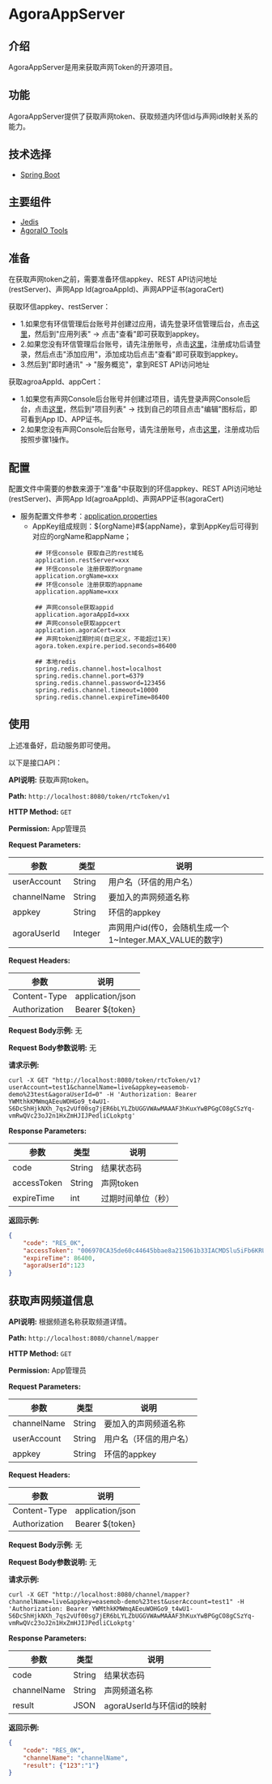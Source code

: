 # AgoraAppServer


## 介绍
AgoraAppServer是用来获取声网Token的开源项目。

## 功能
AgoraAppServer提供了获取声网token、获取频道内环信id与声网id映射关系的能力。

## 技术选择
* [Spring Boot](https://spring.io/projects/spring-boot)

## 主要组件
* [Jedis](https://tool.oschina.net/uploads/apidocs/redis/clients/jedis/Jedis.html)
* [AgoraIO Tools](https://github.com/AgoraIO/Tools/tree/dev/accesstoken2/DynamicKey/AgoraDynamicKey/java)

## 准备
在获取声网token之前，需要准备环信appkey、REST API访问地址(restServer)、声网App Id(agroaAppId)、声网APP证书(agoraCert)

获取环信appkey、restServer：
- 1.如果您有环信管理后台账号并创建过应用，请先登录环信管理后台，点击[这里](https://console.easemob.com/user/login)，然后到"应用列表" -> 点击"查看"即可获取到appkey。
- 2.如果您没有环信管理后台账号，请先注册账号，点击[这里](https://console.easemob.com/user/register)，注册成功后请登录，然后点击"添加应用"，添加成功后点击"查看"即可获取到appkey。
- 3.然后到"即时通讯" -> "服务概览"，拿到REST API访问地址

获取agroaAppId、appCert：
- 1.如果您有声网Console后台账号并创建过项目，请先登录声网Console后台，点击[这里](https://sso.agora.io/cn/login/)，然后到"项目列表" -> 找到自己的项目点击"编辑"图标后，即可看到App ID、APP证书。
- 2.如果您没有声网Console后台账号，请先注册账号，点击[这里](https://sso.agora.io/cn/v4/signup)，注册成功后按照步骤1操作。

## 配置
配置文件中需要的参数来源于"准备"中获取到的环信appkey、REST API访问地址(restServer)、声网App Id(agroaAppId)、声网APP证书(agoraCert)
- 服务配置文件参考：[application.properties](./agora-app-server/src/main/resources/application.properties)
    - AppKey组成规则：${orgName}#${appName}，拿到AppKey后可得到对应的orgName和appName；
    ```
        ## 环信console 获取自己的rest域名
        application.restServer=xxx
        ## 环信console 注册获取的orgname
        application.orgName=xxx
        ## 环信console 注册获取的appname
        application.appName=xxx
        
        ## 声网console获取appid
        application.agoraAppId=xxx
        ## 声网console获取appcert
        application.agoraCert=xxx
        ## 声网token过期时间(自已定义，不能超过1天)
        agora.token.expire.period.seconds=86400
        
        ## 本地redis
        spring.redis.channel.host=localhost
        spring.redis.channel.port=6379
        spring.redis.channel.password=123456
        spring.redis.channel.timeout=10000
        spring.redis.channel.expireTime=86400
    ```

## 使用

上述准备好，启动服务即可使用。

以下是接口API：

**API说明:** 获取声网token。

**Path:** `http://localhost:8080/token/rtcToken/v1`

**HTTP Method:** `GET`

**Permission:** App管理员

**Request Parameters:**

| 参数 | 类型 | 说明  |
| --- | --- | --- |
| userAccount | String | 用户名（环信的用户名） |
| channelName | String | 要加入的声网频道名称 |
| appkey      | String| 环信的appkey |
| agoraUserId | Integer | 声网用户id(传0，会随机生成一个1~Integer.MAX_VALUE的数字) |

**Request Headers:** 

| 参数 | 说明  |
| --- | --- |
| Content-Type  | application/json |
| Authorization | Bearer ${token} |

**Request Body示例:** 无

**Request Body参数说明:** 无


**请求示例:**

```
curl -X GET "http://localhost:8080/token/rtcToken/v1?userAccount=test1&channelName=live&appkey=easemob-demo%23test&agoraUserId=0" -H 'Authorization: Bearer YWMthkKMWmqAEeuWOHGo9_t4wU1-S6DcShHjkNXh_7qs2vUf00sg7jER6bLYLZbUGGVWAwMAAAF3hKuxYwBPGgCO8gCSzYq-vmRwQVc23oJ2n1HxZmHJIJPedliCLokptg'
```

**Response Parameters:**

| 参数 | 类型 | 说明  |
| --- | --- | --- |
| code | String | 结果状态码 |
| accessToken | String | 声网token |
| expireTime | int | 过期时间单位（秒） |

**返回示例:**

```json
{
    "code": "RES_0K",
    "accessToken": "006970CA35de60c44645bbae8a215061b33IACMDSlu5iFb6KRUFHJfPGkwABytAJfHZb3PGR7S+2cGUwYf3+74PfJ8IgD4AIB/3H0vYAQAAQBsOi5gAgBsOi5gAwBsOi5gBABsOi5g",
    "expireTime": 86400,
    "agoraUserId":123
}
```


## 获取声网频道信息

**API说明:** 根据频道名称获取频道详情。

**Path:** `http://localhost:8080/channel/mapper`

**HTTP Method:** `GET`

**Permission:** App管理员

**Request Parameters:**

| 参数 | 类型 | 说明  |
| --- | --- | --- |
| channelName | String | 要加入的声网频道名称 |
| userAccount | String | 用户名（环信的用户名） |
| appkey      | String| 环信的appkey |

**Request Headers:** 

| 参数 | 说明  |
| --- | --- |
| Content-Type  | application/json |
| Authorization | Bearer ${token} |

**Request Body示例:** 无

**Request Body参数说明:** 无


**请求示例:**

```
curl -X GET "http://localhost:8080/channel/mapper?channelName=live&appkey=easemob-demo%23test&userAccount=test1" -H 'Authorization: Bearer YWMthkKMWmqAEeuWOHGo9_t4wU1-S6DcShHjkNXh_7qs2vUf00sg7jER6bLYLZbUGGVWAwMAAAF3hKuxYwBPGgCO8gCSzYq-vmRwQVc23oJ2n1HxZmHJIJPedliCLokptg'
```

**Response Parameters:**

| 参数 | 类型 | 说明  |
| --- | --- | --- |
| code | String | 结果状态码 |
| channelName | String | 声网频道名称 |
| result | JSON| agoraUserId与环信id的映射 |

**返回示例:**

```json
{
    "code": "RES_0K",
    "channelName": "channelName",
    "result": {"123":"1"}
}
```
